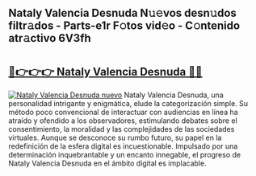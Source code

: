 ## Nataly Valencia Desnuda N𝚞𝚎vos desn𝚞dos filtr𝚊dos - Parts-e1r F𝚘tos vid𝚎o - C𝚘ntenido atr𝚊ctivo 6V3fh

# <h2><a href="http://mbcgy44.tromn.icu/?c=Nataly+Valencia+Desnuda">🔗👉👉👉 Nataly Valencia Desnuda 🔗🔗</a></h2>

[![Nataly Valencia Desnuda nuevo](https://i.imgur.com/pEAQMta.gif)](http://mbcgy44.tromn.icu/?c=Nataly+Valencia+Desnuda)
Nataly Valencia Desnuda, una personalidad intrigante y enigmática, elude la categorización simple. Su método poco convencional de interactuar con audiencias en línea ha atraído y ofendido a los observadores, estimulando debates sobre el consentimiento, la moralidad y las complejidades de las sociedades virtuales. Aunque se desconoce su rumbo futuro, su papel en la redefinición de la esfera digital es incuestionable. Impulsado por una determinación inquebrantable y un encanto innegable, el progreso de Nataly Valencia Desnuda en el ámbito digital es implacable.
